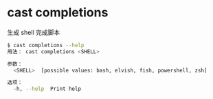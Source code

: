 # cast completions

生成 shell 完成脚本

```bash
$ cast completions --help
用法： cast completions <SHELL>

参数：
  <SHELL>  [possible values: bash, elvish, fish, powershell, zsh]

选项：
  -h, --help  Print help
```
